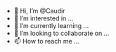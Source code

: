 - 👋 Hi, I’m @Caudir
- 👀 I’m interested in ...
- 🌱 I’m currently learning ...
- 💞️ I’m looking to collaborate on ...
- 📫 How to reach me ...

<!---
Caudir/Caudir is a ✨ special ✨ repository because its `README.md` (this file) appears on your GitHub profile.
You can click the Preview link to take a look at your changes.
--->
